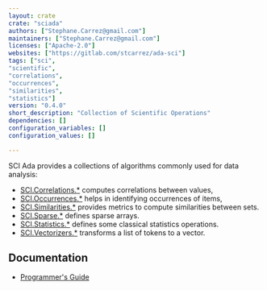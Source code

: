```yaml
---
layout: crate
crate: "sciada"
authors: ["Stephane.Carrez@gmail.com"]
maintainers: ["Stephane.Carrez@gmail.com"]
licenses: ["Apache-2.0"]
websites: ["https://gitlab.com/stcarrez/ada-sci"]
tags: ["sci",
"scientific",
"correlations",
"occurrences",
"similarities",
"statistics"]
version: "0.4.0"
short_description: "Collection of Scientific Operations"
dependencies: []
configuration_variables: []
configuration_values: []

---
```

SCI Ada provides a collections of algorithms commonly used for data analysis:

- [SCI.Correlations.*](https://gitlab.com/stcarrez/ada-sci/-/blob/main/src/sci-correlations.ads?ref_type=heads) computes correlations between values,
- [SCI.Occurrences.*](https://gitlab.com/stcarrez/ada-sci/-/blob/main/src/sci-occurrences.ads?ref_type=heads) helps in identifying occurrences of items,
- [SCI.Similarities.*](https://gitlab.com/stcarrez/ada-sci/-/blob/main/src/sci-similarities.ads?ref_type=heads) provides metrics to compute similarities between sets.
- [SCI.Sparse.*](https://gitlab.com/stcarrez/ada-sci/-/blob/main/src/sci-sparse.ads?ref_type=heads) defines sparse arrays.
- [SCI.Statistics.*](https://gitlab.com/stcarrez/ada-sci/-/blob/main/src/sci-statistics.ads?ref_type=heads) defines some classical statistics operations.
- [SCI.Vectorizers.*](https://gitlab.com/stcarrez/ada-sci/-/blob/main/src/sci-vectorizers.ads?ref_type=heads) transforms a list of tokens to a vector.

## Documentation

- [Programmer's Guide](https://ada-sci.readthedocs.io/en/latest/)


